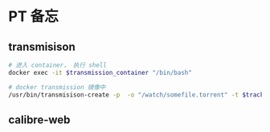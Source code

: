 PT 备忘
===

## transmisison

```bash
# 进入 container， 执行 shell
docker exec -it $transmission_container "/bin/bash"
```

```bash
# docker transmission 镜像中
/usr/bin/transmisison-create -p  -o "/watch/somefile.torrent" -t $tracker /download/complete/directory 
```

## calibre-web

